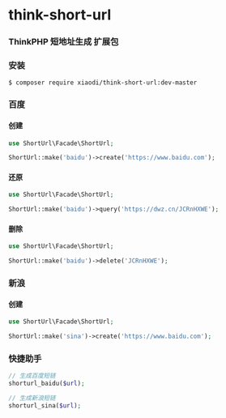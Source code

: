 # think-short-url
### ThinkPHP 短地址生成 扩展包

### 安装
```
$ composer require xiaodi/think-short-url:dev-master
```

### 百度
#### 创建
```php
use ShortUrl\Facade\ShortUrl;

ShortUrl::make('baidu')->create('https://www.baidu.com');
```

#### 还原
```php
use ShortUrl\Facade\ShortUrl;

ShortUrl::make('baidu')->query('https://dwz.cn/JCRnHXWE');
```

#### 删除
```php
use ShortUrl\Facade\ShortUrl;

ShortUrl::make('baidu')->delete('JCRnHXWE');
```

### 新浪
#### 创建
```php
use ShortUrl\Facade\ShortUrl;

ShortUrl::make('sina')->create('https://www.baidu.com');
```

### 快捷助手
```php
// 生成百度短链
shorturl_baidu($url);

// 生成新浪短链
shorturl_sina($url);
```
